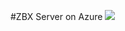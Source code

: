 #ZBX Server on Azure 
<a href="https://portal.azure.com/#create/Microsoft.Template/uri/https://github.com/Rkumagaya/ARM_templates/Azure_ZBX_Server/azuredeploy.json" target="_blank"><img src="http://azuredeploy.net/deploybutton.png"/></a>
